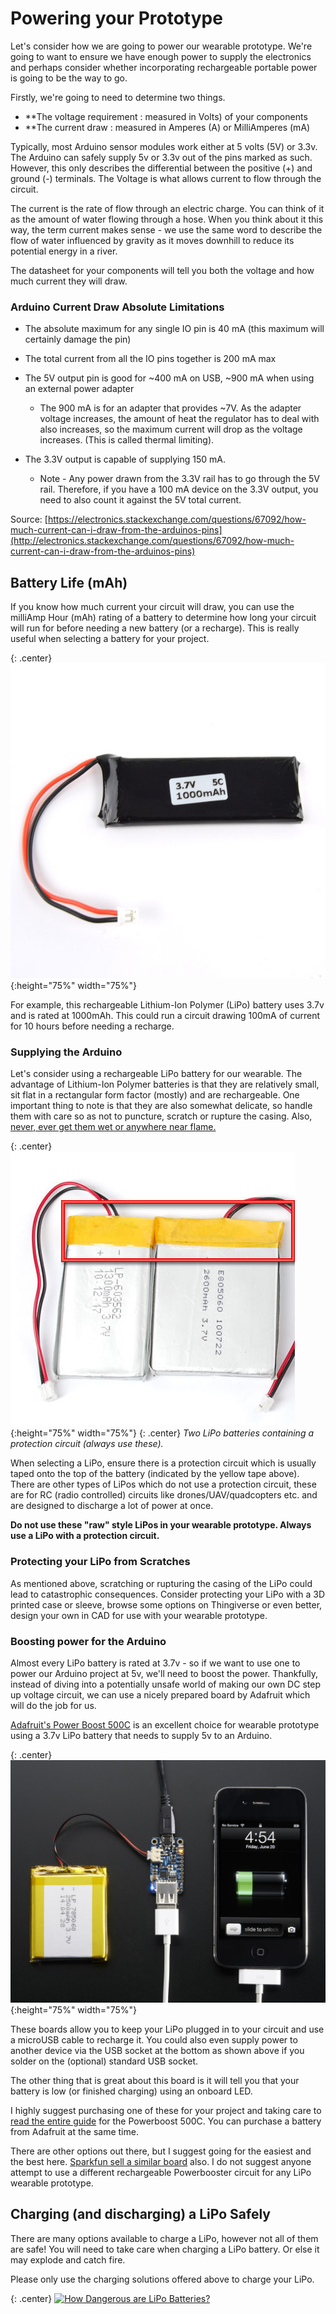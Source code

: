 # Powering your Prototype

Let's consider how we are going to power our wearable prototype. We're going to want to ensure we have enough power to supply the electronics and perhaps consider whether incorporating rechargeable portable power is going to be the way to go.

Firstly, we're going to need to determine two things.

* **The voltage requirement : measured in Volts) of your components
* **The current draw : measured in Amperes (A) or MilliAmperes (mA) 

Typically, most Arduino sensor modules work either at 5 volts (5V) or 3.3v. The Arduino can safely supply 5v or 3.3v out of the pins marked as such. However, this only describes the differential between the positive (+) and ground (-) terminals. The Voltage is what allows current to flow through the circuit.

The current is the rate of flow through an electric charge. You can think of it as the amount of water flowing through a hose. When you think about it this way, the term current makes sense - we use the same word to describe the flow of water influenced by gravity as it moves downhill to reduce its potential energy in a river. 

The datasheet for your components will tell you both the voltage and how much current they will draw.

 

### Arduino Current Draw Absolute Limitations

* The absolute maximum for any single IO pin is 40 mA (this maximum will certainly damage the pin)
* The total current from all the IO pins together is 200 mA max

* The 5V output pin is good for ~400 mA on USB, ~900 mA when using an external power adapter
  
  * The 900 mA is for an adapter that provides ~7V. As the adapter voltage increases, the amount of heat the regulator has to deal with also increases, so the maximum current will drop as the voltage increases. (This is called thermal limiting).

* The 3.3V output is capable of supplying 150 mA.
  
  * Note - Any power drawn from the 3.3V rail has to go through the 5V rail. Therefore, if you have a 100 mA device on the 3.3V output, you need to also count it against the 5V total current.

Source: [https://electronics.stackexchange.com/questions/67092/how-much-current-can-i-draw-from-the-arduinos-pins](http://electronics.stackexchange.com/questions/67092/how-much-current-can-i-draw-from-the-arduinos-pins) 

 

## Battery Life (mAh)
If you know how much current your circuit will draw, you can use the milliAmp Hour (mAh) rating of a battery to determine how long your circuit will run for before needing a new battery (or a recharge). This is really useful when selecting a battery for your project. 

{: .center}
![lipo 1000mah](/assets/basics/37v-1000mah-5c-lipo-battery.jpg){:height="75%" width="75%"}

For example, this rechargeable Lithium-Ion Polymer (LiPo) battery uses 3.7v and is rated at 1000mAh. This could run a circuit drawing 100mA of current for 10 hours before needing a recharge.

 

### Supplying the Arduino
Let's consider using a rechargeable LiPo battery for our wearable. The advantage of Lithium-Ion Polymer batteries is that they are relatively small, sit flat in a rectangular form factor (mostly) and are rechargeable. One important thing to note is that they are also somewhat delicate, so handle them with care so as not to puncture, scratch or rupture the casing. Also, [never, ever get them wet or anywhere near flame.](https://www.youtube.com/watch?v=cTJh_bzI0QQ)

{: .center}
![protected lipo](/assets/basics/components_protcells.jpg){:height="75%" width="75%"}
{: .center}
_Two LiPo batteries containing a protection circuit (always use these)._

 

When selecting a LiPo, ensure there is a protection circuit which is usually taped onto the top of the battery (indicated by the yellow tape above). There are other types of LiPos which do not use a protection circuit, these are for RC (radio controlled) circuits like drones/UAV/quadcopters etc. and are designed to discharge a lot of power at once. 

**Do not use these "raw" style LiPos in your wearable prototype. Always use a LiPo with a protection circuit.**

### Protecting your LiPo from Scratches
As mentioned above, scratching or rupturing the casing of the LiPo could lead to catastrophic consequences. Consider protecting your LiPo with a 3D printed case or sleeve, browse some options on Thingiverse or even better, design your own in CAD for use with your wearable prototype.

### Boosting power for the Arduino
Almost every LiPo battery is rated at 3.7v - so if we want to use one to power our Arduino project at 5v, we'll need to boost the power. Thankfully, instead of diving into a potentially unsafe world of making our own DC step up voltage circuit, we can use a nicely prepared board by Adafruit which will do the job for us. 

[Adafruit's Power Boost 500C](https://www.adafruit.com/product/1944) is an excellent choice for wearable prototype using a 3.7v LiPo battery that needs to supply 5v to an Arduino. 

{: .center}
![Powerboost500c](/assets/basics/adafruit_products_1944demo_ORIG_269.jpg){:height="75%" width="75%"}

These boards allow you to keep your LiPo plugged in to your circuit and use a microUSB cable to recharge it. You could also even supply power to another device via the USB socket at the bottom as shown above if you solder on the (optional) standard USB socket.

The other thing that is great about this board is it will tell you that your battery is low (or finished charging) using an onboard LED.

I highly suggest purchasing one of these for your project and taking care to [read the entire guide](https://learn.adafruit.com/adafruit-powerboost-500-plus-charger/) for the Powerboost 500C. You can purchase a battery from Adafruit at the same time.

There are other options out there, but I suggest going for the easiest and the best here. [Sparkfun sell a similar board](https://www.sparkfun.com/products/14411) also. I do not suggest anyone attempt to use a different rechargeable Powerbooster circuit for any LiPo wearable prototype.

 

## Charging (and discharging) a LiPo Safely

There are many options available to charge a LiPo, however not all of them are safe! You will need to take care when charging a LiPo battery. Or else it may explode and catch fire. 

Please only use the charging solutions offered above to charge your LiPo.


{: .center}
 [![How Dangerous are LiPo Batteries?](https://img.youtube.com/vi/osfgkFyq7lA/0.jpg)](https://www.youtube.com/watch?v=osfgkFyq7lA)

 
